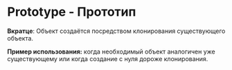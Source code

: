 # Prototype - Прототип

**Вкратце**: Объект создаётся посредством клонирования существующего объекта.

**Пример использования:** когда необходимый объект аналогичен уже существующему или когда создание с нуля дороже клонирования.


